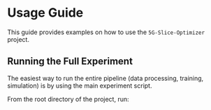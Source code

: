 # Usage Guide

This guide provides examples on how to use the `5G-Slice-Optimizer` project.

## Running the Full Experiment

The easiest way to run the entire pipeline (data processing, training, simulation) is by using the main experiment script.

From the root directory of the project, run:

